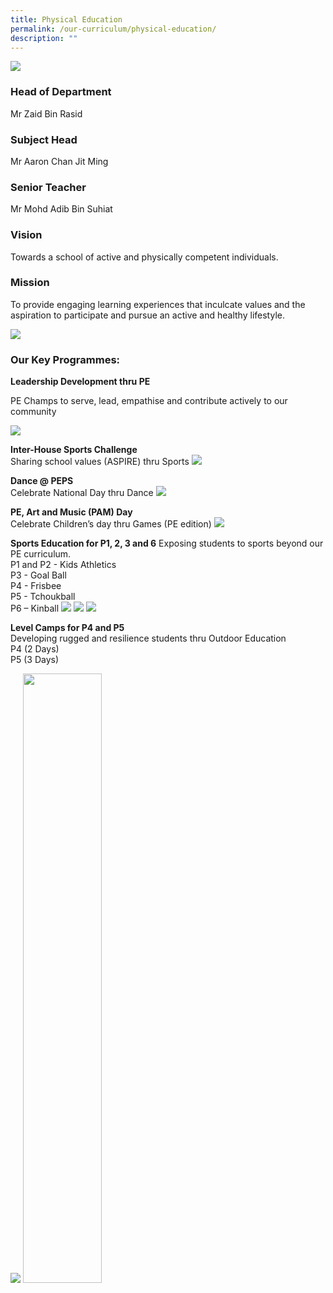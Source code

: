 ```yaml
---
title: Physical Education
permalink: /our-curriculum/physical-education/
description: ""
---
```

![](/images/PE1.jpg)
### Head of Department
Mr Zaid Bin Rasid

 
### Subject Head

Mr Aaron Chan Jit Ming


### Senior Teacher
Mr Mohd Adib Bin Suhiat

  

### Vision

Towards a school of active and physically competent individuals.

  

### Mission

To provide engaging learning experiences that inculcate values and the aspiration to participate and pursue an active and healthy lifestyle.

![](/images/2023%20PE/Picture2.jpg)

### Our Key Programmes:

**Leadership Development thru PE**

PE Champs to serve, lead, empathise and contribute actively to our community

![](/images/PE2.jpg)

**Inter-House Sports Challenge**  <br>
Sharing school values (ASPIRE) thru Sports
![](/images/PE3.png)

**Dance @ PEPS**  <br>
Celebrate National Day thru Dance
![](/images/PE4.jpg)

**PE, Art and Music (PAM) Day**<br>
Celebrate Children’s day thru Games (PE edition)
![](/images/Pe5.png)

**Sports Education for P1, 2, 3 and 6**
Exposing students to sports beyond our PE curriculum.  
P1 and P2 - Kids Athletics  <br>
P3 - Goal Ball <br>
P4 - Frisbee <br>
P5 - Tchoukball <br>
P6 – Kinball 
![](/images/PE1.jpeg)
![](/images/PE2.jpeg)
![](/images/PE3.jpeg)


**Level Camps for P4 and P5**  
Developing rugged and resilience students thru Outdoor Education  <br>
P4 (2 Days)  <br>
P5 (3 Days)

![](/images/PE7.png)
<img src="/images/PE8.png" 
     style="width:50%">